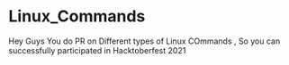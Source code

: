# Linux_Commands
Hey Guys You do PR on Different types of Linux COmmands , So you can successfully participated in Hacktoberfest 2021
